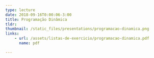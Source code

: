 ```yaml
---
type: lecture
date: 2018-09-16T0:00:06-3:00
title: Programação Dinâmica
tldr: 
thumbnail: /static_files/presentations/programacao-dinamica.png
links: 
    - url: /assets/listas-de-exercicio/programacao-dinamica.pdf
      name: pdf

---
```


<!-- **Suggested Readings:**
- [Readings 1](http://example.com)
- [Readings 2](http://example.com) -->
